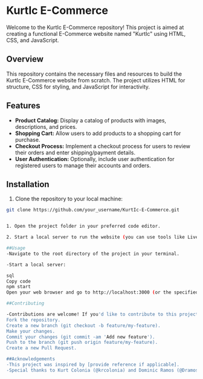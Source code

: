 # KurtIc E-Commerce

Welcome to the KurtIc E-Commerce repository! This project is aimed at creating a functional E-Commerce website named "KurtIc" using HTML, CSS, and JavaScript.

## Overview

This repository contains the necessary files and resources to build the KurtIc E-Commerce website from scratch. The project utilizes HTML for structure, CSS for styling, and JavaScript for interactivity.

## Features

- **Product Catalog:** Display a catalog of products with images, descriptions, and prices.
- **Shopping Cart:** Allow users to add products to a shopping cart for purchase.
- **Checkout Process:** Implement a checkout process for users to review their orders and enter shipping/payment details.
- **User Authentication:** Optionally, include user authentication for registered users to manage their accounts and orders.

## Installation

1. Clone the repository to your local machine:

```bash
git clone https://github.com/your_username/KurtIc-E-Commerce.git


1. Open the project folder in your preferred code editor.

2. Start a local server to run the website (you can use tools like Live Server in VSCode).

##Usage
-Navigate to the root directory of the project in your terminal.

-Start a local server:

sql
Copy code
npm start
Open your web browser and go to http://localhost:3000 (or the specified port) to view the KurtIc E-Commerce website.

##Contributing

-Contributions are welcome! If you'd like to contribute to this project, please follow these steps:
Fork the repository.
Create a new branch (git checkout -b feature/my-feature).
Make your changes.
Commit your changes (git commit -am 'Add new feature').
Push to the branch (git push origin feature/my-feature).
Create a new Pull Request.

##Acknowledgements
-This project was inspired by [provide reference if applicable].
-Special thanks to Kurt Colonia (@krcolonia) and Dominic Ramos (@Dramos02) for their contributions and assistance during development.

